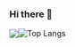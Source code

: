 ### Hi there 👋

<img align="center" src="https://github-readme-stats.vercel.app/api?theme=dark&username=coekjan&show_icons=true&hide_title=true&hide_border=true" /><img align="center" alt="Top Langs" src="https://github-readme-stats.vercel.app/api/top-langs/?theme=dark&username=coekjan&layout=compact&show_icons=true&hide_border=true" />

